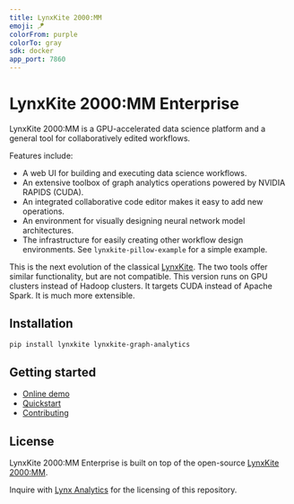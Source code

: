 ```yaml
---
title: LynxKite 2000:MM
emoji: 🪁
colorFrom: purple
colorTo: gray
sdk: docker
app_port: 7860
---
```


# LynxKite 2000:MM Enterprise

LynxKite 2000:MM is a GPU-accelerated data science platform and a general tool for collaboratively edited workflows.

Features include:

- A web UI for building and executing data science workflows.
- An extensive toolbox of graph analytics operations powered by NVIDIA RAPIDS (CUDA).
- An integrated collaborative code editor makes it easy to add new operations.
- An environment for visually designing neural network model architectures.
- The infrastructure for easily creating other workflow design environments. See `lynxkite-pillow-example` for a simple
  example.

This is the next evolution of the classical [LynxKite](https://github.com/lynxkite/lynxkite). The two tools offer
similar functionality, but are not compatible. This version runs on GPU clusters instead of Hadoop clusters. It targets
CUDA instead of Apache Spark. It is much more extensible.

## Installation

```bash
pip install lynxkite lynxkite-graph-analytics
```

## Getting started

- [Online demo](https://lynx-analytics-lynxkite.hf.space/)
- [Quickstart](https://lynxkite.github.io/lynxkite-2000/guides/quickstart/)
- [Contributing](https://lynxkite.github.io/lynxkite-2000/contributing/)

## License

LynxKite 2000:MM Enterprise is built on top of the open-source
[LynxKite 2000:MM](https://github.com/lynxkite/lynxkite-2000).

Inquire with [Lynx Analytics](https://www.lynxanalytics.com/) for the licensing of this repository.
